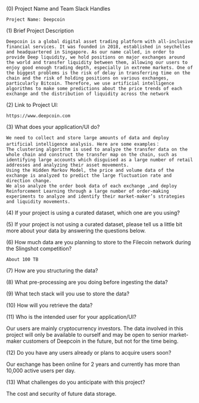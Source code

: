 (0) Project Name and Team Slack Handles

	Project Name: Deepcoin
	
(1) Brief Project Description

    Deepcoin is a global digital asset trading platform with all-inclusive financial services. It was founded in 2018, established in seychelles and headquartered in Singapore. As our name called, in order to provide Deep liquidity, we hold positions on major exchanges around the world and transfer liquidity between them, allowing our users to enjoy good enough trading depth, especially in extreme markets. One of the biggest problems is the risk of delay in transferring time on the chain and the risk of holding positions on various exchanges, particularly Bitcoin. Therefore, we use artificial intelligence algorithms to make some predictions about the price trends of each exchange and the distribution of liquidity across the network

(2) Link to Project UI:

    https://www.deepcoin.com 
	
(3) What does your application/UI do?

	We need to collect and store large amounts of data and deploy artificial intelligence analysis. Here are some examples：
	The clustering algorithm is used to analyze the transfer data on the whole chain and construct the transfer map on the chain, such as identifying large accounts which disguised as a large number of retail addresses and analyzing their asset movements. 
	Using the Hidden Markov Model, the price and volume data of the exchange is analyzed to predict the large fluctuation rate and direction change. 
	We also analyze the order book data of each exchange ,and deploy  Reinforcement Learning through a large number of order-making experiments to analyze and identify their market-maker’s strategies and liquidity movements.

(4) If your project is using a curated dataset, which one are you using?


(5) If your project is not using a curated dataset, please tell us a little bit more about your data by answering the questions below.


(6) How much data are you planning to store to the Filecoin network during the Slingshot competition?

    About 100 TB
	
(7) How are you structuring the data?

(8) What pre-processing are you doing before ingesting the data?

(9) What tech stack will you use to store the data?

(10) How will you retrieve the data?

(11) Who is the intended user for your application/UI?

   Our users are mainly cryptocurrency investors. The data involved in this project will only be available to ourself and may be open to senior market-maker customers of Deepcoin in the future, but not for the time being.

(12) Do you have any users already or plans to acquire users soon?

   Our exchange has been online for 2 years and currently has more than 10,000 active users per day.

(13) What challenges do you anticipate with this project?

   The cost and security of future data storage.